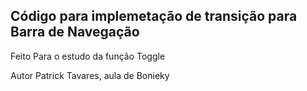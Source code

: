 ## Código para implemetação de transição para Barra de Navegação
 
 Feito Para o estudo da função Toggle

 Autor Patrick Tavares, aula de Bonieky